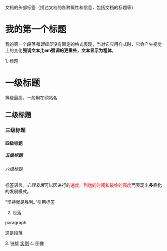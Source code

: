 <html>
<head>  文档的头部标签（描述文档的各种属性和信息，包括文档的标题等）
<title>之间的文字内容是网页的标题信息，会出现在浏览器的标题栏中</title>
<meta>
<link>
<style>...</style>
<script>...</script>
</head>
<body>
<!--代码注释 -->
<h1>我的第一个标题</h1>
<p>我的第一个段落<em>强调标签</em><span>没有固定的格式表现，当对它应用样式时，它会产生视觉上的变化</span><strong>强调文本比em强调的更重些，文本显示为粗体</strong>。</p>
1. 标题
<h1>一级标题</h1>  等级最高，一般用在网站名
<h2>二级标题</h2>
<h3>三级标题</h3>
<h4>四级标题</h4>
<h5>五级标题</h5>
<h6>六级标题</h6>
<p>标签语言。<em>心理发展</em>可以因进行的<span style="color:red">速度、到达的时间和最终的高度</span>而表现出<strong>多样化</strong>的发展模式。</p>  
<q>坚持就是胜利。</q>引用标签  

2. 段落
<p>paragraph</p>
<p>这是段落</p>
3. 链接  
<a href="https://www.w3school.com.cn">实例</a>  
4. 图像
<img src="1.jpg" width="104" height=">
</body>
</html>

